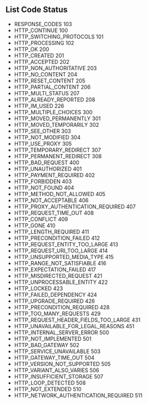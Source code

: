 ## List Code Status

* RESPONSE_CODES 103
* HTTP_CONTINUE                        100
* HTTP_SWITCHING_PROTOCOLS             101
* HTTP_PROCESSING                      102
* HTTP_OK                              200
* HTTP_CREATED                         201
* HTTP_ACCEPTED                        202
* HTTP_NON_AUTHORITATIVE               203
* HTTP_NO_CONTENT                      204
* HTTP_RESET_CONTENT                   205
* HTTP_PARTIAL_CONTENT                 206
* HTTP_MULTI_STATUS                    207
* HTTP_ALREADY_REPORTED                208
* HTTP_IM_USED                         226
* HTTP_MULTIPLE_CHOICES                300
* HTTP_MOVED_PERMANENTLY               301
* HTTP_MOVED_TEMPORARILY               302
* HTTP_SEE_OTHER                       303
* HTTP_NOT_MODIFIED                    304
* HTTP_USE_PROXY                       305
* HTTP_TEMPORARY_REDIRECT              307
* HTTP_PERMANENT_REDIRECT              308
* HTTP_BAD_REQUEST                     400
* HTTP_UNAUTHORIZED                    401
* HTTP_PAYMENT_REQUIRED                402
* HTTP_FORBIDDEN                       403
* HTTP_NOT_FOUND                       404
* HTTP_METHOD_NOT_ALLOWED              405
* HTTP_NOT_ACCEPTABLE                  406
* HTTP_PROXY_AUTHENTICATION_REQUIRED   407
* HTTP_REQUEST_TIME_OUT                408
* HTTP_CONFLICT                        409
* HTTP_GONE                            410
* HTTP_LENGTH_REQUIRED                 411
* HTTP_PRECONDITION_FAILED             412
* HTTP_REQUEST_ENTITY_TOO_LARGE        413
* HTTP_REQUEST_URI_TOO_LARGE           414
* HTTP_UNSUPPORTED_MEDIA_TYPE          415
* HTTP_RANGE_NOT_SATISFIABLE           416
* HTTP_EXPECTATION_FAILED              417
* HTTP_MISDIRECTED_REQUEST             421
* HTTP_UNPROCESSABLE_ENTITY            422
* HTTP_LOCKED                          423
* HTTP_FAILED_DEPENDENCY               424
* HTTP_UPGRADE_REQUIRED                426
* HTTP_PRECONDITION_REQUIRED           428
* HTTP_TOO_MANY_REQUESTS               429
* HTTP_REQUEST_HEADER_FIELDS_TOO_LARGE 431
* HTTP_UNAVAILABLE_FOR_LEGAL_REASONS   451
* HTTP_INTERNAL_SERVER_ERROR           500
* HTTP_NOT_IMPLEMENTED                 501
* HTTP_BAD_GATEWAY                     502
* HTTP_SERVICE_UNAVAILABLE             503
* HTTP_GATEWAY_TIME_OUT                504
* HTTP_VERSION_NOT_SUPPORTED           505
* HTTP_VARIANT_ALSO_VARIES             506
* HTTP_INSUFFICIENT_STORAGE            507
* HTTP_LOOP_DETECTED                   508
* HTTP_NOT_EXTENDED                    510
* HTTP_NETWORK_AUTHENTICATION_REQUIRED 511
